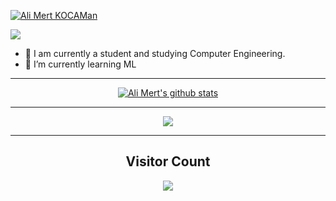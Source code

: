 
[![Ali Mert KOCAMan](https://user-images.githubusercontent.com/74821442/184610615-eedeb202-5150-49d9-9bd1-d43bbdbe7012.png)](https://www.linkedin.com/in/alimertkocaman/)


<p align="left">
  <img src="https://readme-typing-svg.herokuapp.com/?lines=Hola!+I+am+Ali+Mert!👋;Welcome+to+my+github+profile.🚀;I+hope+you+can+find+something+useful&duration=3000&pause=1000">
</p>

- 🔭 I am currently a student and studying Computer Engineering.
- 🌱 I’m currently learning ML
<!-- - 📫 How to contact with me: <p align="left"><a href="https://www.linkedin.com/in/alimertk/" target="blank" rel=”noopener”><img align="center" src="https://velanovascular.com/wp-content/uploads/2020/06/LinkedIn.png" alt="alimertkocaman" height="30" width="30" /></a><a href="instagram.com/printf_mertmio/" target="blank" rel=”noopener”><img align="center" src="https://upload.wikimedia.org/wikipedia/commons/thumb/e/e7/Instagram_logo_2016.svg/1200px-Instagram_logo_2016.svg.png" alt="alimertkocaman" height="30" width="30" /></a><a href="https://discordapp.com/users/295564549417992193" target="blank" rel=”noopener”><img align="center" src="https://seeklogo.com/images/D/discord-logo-134E148657-seeklogo.com.png" alt="Discord ID: 295564549417992193" height="30" width="26" /></a>
</p> -->


<hr/>

<p align = 'center'><a href="https://github.com/alimert2209/" target="_blank"><img align="center" src="https://github-readme-stats.vercel.app/api?username=alimert2209&show_icons=true&include_all_commits=true&theme=dark&hide_border=false" alt="Ali Mert's github stats" /></a></p>

<hr/>

<p align = 'center'><a href="https://github.com/alimert2209/" target="_blank"><img align="center" src="https://github-readme-stats.vercel.app/api/top-langs/?username=alimert2209&layout=compact&theme=dark&hide_border=false" /></a></p>


<hr/>

<h2 align='center'>Visitor Count</h2>
<p align = 'center'><img src="https://profile-counter.glitch.me/alimert2209/count.svg"/></p>
